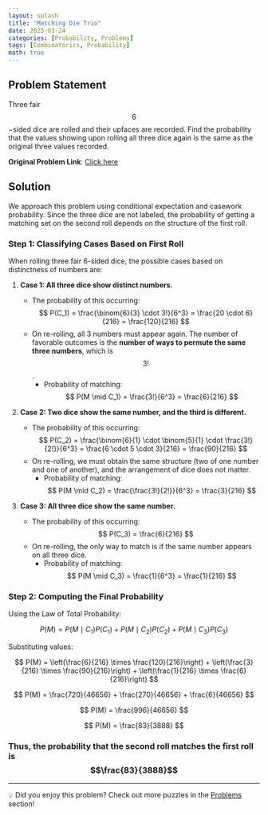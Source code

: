 ```yaml
---
layout: splash
title: "Matching Die Trio"
date: 2025-03-24
categories: [Probability, Problems]
tags: [Combinatorics, Probability]
math: true
---
```


## Problem Statement

Three fair $$6$$−sided dice are rolled and their upfaces are recorded. Find the probability that the values showing upon rolling all three dice again is the same as the original three values recorded.

**Original Problem Link**: [Click here](https://www.quantguide.io/questions/matching-die-trio)

## Solution

We approach this problem using conditional expectation and casework probability. Since the three dice are not labeled, the probability of getting a matching set on the second roll depends on the structure of the first roll.

### Step 1: Classifying Cases Based on First Roll

When rolling three fair 6-sided dice, the possible cases based on distinctness of numbers are:

1. **Case 1: All three dice show distinct numbers.**  
   - The probability of this occurring:
     $$
     P(C_1) = \frac{\binom{6}{3} \cdot 3!}{6^3} = \frac{20 \cdot 6}{216} = \frac{120}{216}
     $$
   - On re-rolling, all 3 numbers must appear again. The number of favorable outcomes is the **number of ways to permute the same three numbers**, which is $$3!$$.  
     - Probability of matching:
       $$
       P(M \mid C_1) = \frac{3!}{6^3} = \frac{6}{216}
       $$

2. **Case 2: Two dice show the same number, and the third is different.**  
   - The probability of this occurring:
     $$
     P(C_2) = \frac{\binom{6}{1} \cdot \binom{5}{1} \cdot \frac{3!}{2!}}{6^3} = \frac{6 \cdot 5 \cdot 3}{216} = \frac{90}{216}
     $$
   - On re-rolling, we must obtain the same structure (two of one number and one of another), and the arrangement of dice does not matter.
     - Probability of matching:
       $$
       P(M \mid C_2) = \frac{\frac{3!}{2!}}{6^3} = \frac{3}{216}
       $$

3. **Case 3: All three dice show the same number.**  
   - The probability of this occurring:
     $$
     P(C_3) = \frac{6}{216}
     $$
   - On re-rolling, the only way to match is if the same number appears on all three dice.
     - Probability of matching:
       $$
       P(M \mid C_3) = \frac{1}{6^3} = \frac{1}{216}
       $$

### Step 2: Computing the Final Probability

Using the Law of Total Probability:

$$
P(M) = P(M \mid C_1) P(C_1) + P(M \mid C_2) P(C_2) + P(M \mid C_3) P(C_3)
$$

Substituting values:

$$
P(M) = \left(\frac{6}{216} \times \frac{120}{216}\right) + \left(\frac{3}{216} \times \frac{90}{216}\right) + \left(\frac{1}{216} \times \frac{6}{216}\right)
$$

$$
P(M) = \frac{720}{46656} + \frac{270}{46656} + \frac{6}{46656}
$$

$$
P(M) = \frac{996}{46656}
$$

$$
P(M) = \frac{83}{3888}
$$


### Thus, the probability that the second roll matches the first roll is $$\frac{83}{3888}$$

---

💡 Did you enjoy this problem? Check out more puzzles in the [Problems](https://jxtech-s.github.io/problems/) section!
